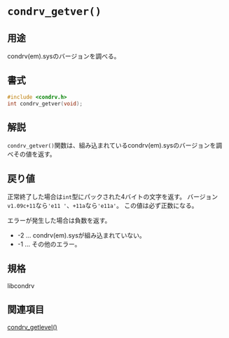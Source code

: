 # `condrv_getver()`

## 用途
condrv(em).sysのバージョンを調べる。

## 書式
```c
#include <condrv.h>
int condrv_getver(void);
```

## 解説
`condrv_getver()`関数は、組み込まれているcondrv(em).sysのバージョンを調べその値を返す。

## 戻り値
正常終了した場合は`int`型にパックされた4バイトの文字を返す。
バージョン`v1.09c+11`なら`'e11 '`、`+11a`なら`'e11a'`。
この値は必ず正数になる。

エラーが発生した場合は負数を返す。
* -2 ... condrv(em).sysが組み込まれていない。
* -1 ... その他のエラー。

## 規格
libcondrv

## 関連項目
[condrv_getlevel()](getlevel.md)
